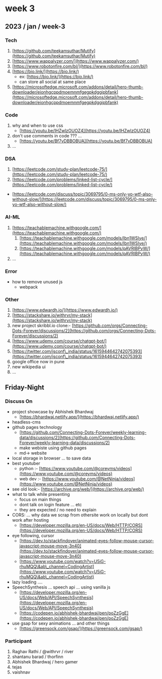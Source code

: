 # week 3

## 2023 / jan / week-3

### Tech

1. [https://github.com/teekamsuthar/Mutify](https://github.com/teekamsuthar/Mutify)
2. [https://www.wappalyzer.com/](https://www.wappalyzer.com/)
3. [https://www.robotonfire.com/bl/](https://www.robotonfire.com/bl/)
4. [https://bio.link/](https://bio.link/)
   * ex: [https://bio.link/](https://bio.link/)
   * can store all social at same place
5. [https://microsoftedge.microsoft.com/addons/detail/hero-thumb-downloader/eionhgcppdmoemnmfgegpkdggipbfank](https://microsoftedge.microsoft.com/addons/detail/hero-thumb-downloader/eionhgcppdmoemnmfgegpkdggipbfank)

### Code

1. why and when to use css
   * [https://youtu.be/lHZwlzOUOZ4](https://youtu.be/lHZwlzOUOZ4)
2. don't use comments in code ??? ...
   * [https://youtu.be/Bf7vDBBOBUA](https://youtu.be/Bf7vDBBOBUA)
3. ...

### DSA

1. [https://leetcode.com/study-plan/leetcode-75/](https://leetcode.com/study-plan/leetcode-75/)
2. [https://leetcode.com/problems/linked-list-cycle/](https://leetcode.com/problems/linked-list-cycle/)

* [https://leetcode.com/discuss/topic/3069795/0-ms-only-yo-wtf-also-without-slow/](https://leetcode.com/discuss/topic/3069795/0-ms-only-yo-wtf-also-without-slow/)

### AI-ML

1. [https://teachablemachine.withgoogle.com/](https://teachablemachine.withgoogle.com/)
   1. [https://teachablemachine.withgoogle.com/models/Ibn1WSIye/](https://teachablemachine.withgoogle.com/models/Ibn1WSIye/)
   2. [https://teachablemachine.withgoogle.com/models/pAVRIBPyW/](https://teachablemachine.withgoogle.com/models/pAVRIBPyW/)
2. ...

### Error

* how to remove unused js
  * webpack

### Other

1. [https://www.edwardh.io/](https://www.edwardh.io/)
2. [https://stackshare.io/withrvr/my-stack](https://stackshare.io/withrvr/my-stack)
3. new project skribbl.io clone:- [https://github.com/orgs/Connecting-Dots-Forever/discussions/2](https://github.com/orgs/Connecting-Dots-Forever/discussions/2)
4. [https://www.udemy.com/course/chatgpt-bot/](https://www.udemy.com/course/chatgpt-bot/)
5. [https://twitter.com/jsconf\_india/status/1615944642742075393](https://twitter.com/jsconf\_india/status/1615944642742075393)
6. google office now in pune
7. new wikipedia ui
8. ...

## Friday-Night

### Discuss On

* project showcase by Abhishek Bhardwaj
  * [https://bhardwaj.netlify.app/](https://bhardwaj.netlify.app/)
* headless-cms
* github pages technology
  * [https://github.com/Connecting-Dots-Forever/weekly-learning-data/discussions/2](https://github.com/Connecting-Dots-Forever/weekly-learning-data/discussions/2)
  * make webiste using github pages
  * md-> website
* local storage in browser ... to save data
* best youtuber
  * python :- [https://www.youtube.com/@coreyms/videos](https://www.youtube.com/@coreyms/videos)
  * web dev :- [https://www.youtube.com/@NetNinja/videos](https://www.youtube.com/@NetNinja/videos)
* see old look:- [https://archive.org/web/](https://archive.org/web/)
* what to talk while presenting
  * focus on main things
  * dont talk on login feature ... etc
  * they are expected / no need to explain
* CORS: ... why data we scrap from othersite work on locally but dont work after hosting
  * [https://developer.mozilla.org/en-US/docs/Web/HTTP/CORS](https://developer.mozilla.org/en-US/docs/Web/HTTP/CORS)
* eye following, cursor
  * [https://dev.to/stackfindover/animated-eyes-follow-mouse-cursor-javascript-mouse-move-3n40](https://dev.to/stackfindover/animated-eyes-follow-mouse-cursor-javascript-mouse-move-3n40)
  * [https://www.youtube.com/watch?v=U5iG-rhuMQQ\&ab\_channel=CodingArtist](https://www.youtube.com/watch?v=U5iG-rhuMQQ\&ab\_channel=CodingArtist)
* lazy loading ....
* SpeechSynthesis ... speech api ... using vanilla js
  * [https://developer.mozilla.org/en-US/docs/Web/API/SpeechSynthesis](https://developer.mozilla.org/en-US/docs/Web/API/SpeechSynthesis)
  * [https://codepen.io/abhishek-bhardwaj/pen/poZzGgE](https://codepen.io/abhishek-bhardwaj/pen/poZzGgE)
* use gsap for sexy animations ... and other things
  * [https://greensock.com/gsap/](https://greensock.com/gsap/)

### Participant

1. Raghav Rathi / @withrvr / river
2. shantanu barad / thorfinn
3. Abhishek Bhardwaj / hero gamer
4. tejas
5. vaishnav
